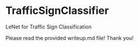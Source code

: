 # TrafficSignClassifier
LeNet for Traffic Sign Classification


Please read the provided writeup.md file!
Thank you!

